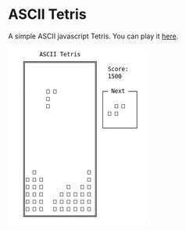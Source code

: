 # ASCII Tetris
A simple ASCII javascript Tetris. You can play it [here](https://grez911.github.io/ascii-tetris/).

![](screenshot.png?raw=true)
